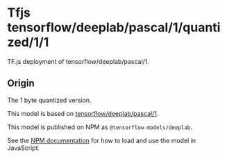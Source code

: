 # Tfjs tensorflow/deeplab/pascal/1/quantized/1/1
TF.js deployment of tensorflow/deeplab/pascal/1.

<!-- parent-model: tensorflow/deeplab/pascal/1 -->

## Origin
The 1 byte quantized version.

This model is based on [tensorflow/deeplab/pascal/1](https://tfhub.dev/tensorflow/deeplab/pascal/1).

This model is published on NPM as `@tensorflow-models/deeplab`.

See the [NPM documentation](https://www.npmjs.com/package/@tensorflow-models/deeplab)
for how to load and use the model in JavaScript.
